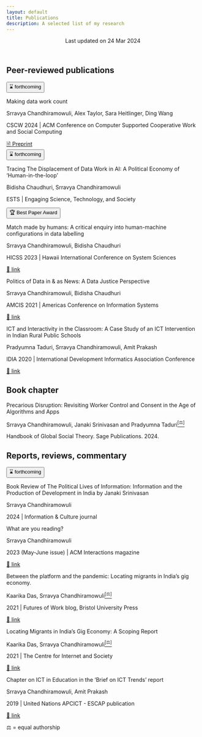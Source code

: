 ```yaml
---
layout: default
title: Publications
description: A selected list of my research
---
```


<header>
<p>
Last updated on <time datetime="2024-03-24">24 Mar 2024</time></p>
</header>

## Peer-reviewed publications

<div class="entry-publication">
<section>
<button clas=infopill>⌛ forthcoming</button>
</section>
<p class="what">Making data work count</p>
<p class="who"><span class="lookatme">Srravya Chandhiramowuli</span>, Alex Taylor, Sara Heitlinger, Ding Wang</p>
<p class="where">CSCW 2024 | ACM Conference on Computer Supported Cooperative Work and Social Computing</p>
<section>
<a class=linkpill href="https://arxiv.org/abs/2311.18046">🗎 Preprint</a>
</section>
</div>

<div class="entry-publication">
<section>
<button clas=infopill>⌛ forthcoming</button>
</section>
<p class="what">Tracing The Displacement of Data Work in AI: A Political Economy of ‘Human-in-the-loop’</p>
<p class="who">Bidisha Chaudhuri, <span class="lookatme">Srravya Chandhiramowuli</span></p>
<p class="where">ESTS | Engaging Science, Technology, and Society</p>
</div>

<div class="entry-publication">
<section>
<button clas=infopill>🏆 Best Paper Award</button>
</section>
<p class="what">Match made by humans: A critical enquiry into human-machine configurations in data labelling</p>
<p class="who"><span class="lookatme">Srravya Chandhiramowuli</span>, Bidisha Chaudhuri</p>
<p class="where">HICSS 2023 | Hawaii International Conference on System Sciences</p>
<section>
<a class=linkpill href="https://hdl.handle.net/10125/102882">🔗 link</a>
</section>
</div>

<div class="entry-publication">
<p class="what">Politics of Data in & as News: A Data Justice Perspective</p>
<p class="who"><span class="lookatme">Srravya Chandhiramowuli</span>, Bidisha Chaudhuri</p>
<p class="where">AMCIS 2021 | Americas Conference on Information Systems</p>
<section>
<a class=linkpill href="https://aisel.aisnet.org/amcis2021/global_develop/global_develop/13">🔗 link</a>
</section>
</div>

<div class="entry-publication">
<p class="what">ICT and Interactivity in the Classroom: A Case Study of an ICT Intervention in Indian Rural Public Schools</p>
<p class="who">Pradyumna Taduri, <span class="lookatme">Srravya Chandhiramowuli</span>, Amit Prakash</p>
<p class="where">IDIA 2020 | International Development Informatics Association Conference</p>
<section>
<a class=linkpill href="https://doi.org/10.1007/978-3-030-52014-4_2">🔗 link</a>
</section>
</div>

## Book chapter

<div class="entry-bookchapter">
<p class="what">Precarious Disruption: Revisiting Worker Control and Consent in the Age of Algorithms and Apps</p>
<p class="who"><span class="lookatme">Srravya Chandhiramowuli</span>, Janaki Srinivasan and Pradyumna Taduri<a href="#equalauthorship"><sup>[⚖]</sup></a></p>
<p class="where">Handbook of Global Social Theory. Sage Publications. 2024.</p>
</div>

## Reports, reviews, commentary   

<div class="entry-bookreview">
<section>
<button clas=infopill>⌛ forthcoming</button>
</section>
<p class="what">Book Review of The Political Lives of Information: Information and the Production of Development in India by Janaki Srinivasan</p>
<p class="who"><span class="lookatme">Srravya Chandhiramowuli</span></p>
<p class="where">2024 | Information & Culture journal</p>
</div>

<div class="entry-bookreview">
<p class="what">What are you reading?</p>
<p class="who"><span class="lookatme">Srravya Chandhiramowuli</span></p>
<p class="where">2023 (May-June issue) | ACM Interactions magazine</p>
<section>
<a class=linkpill href="https://interactions.acm.org/archive/view/may-june-2023/srravya-chandhiramowuli">🔗 link</a>
</section>
</div>

<div class="entry-report">
<p class="what">Between the platform and the pandemic: Locating migrants in India’s gig economy.</p>
<p class="who">Kaarika Das, <span class="lookatme">Srravya Chandhiramowuli</span><a href="#equalauthorship"><sup>[⚖]</sup></a></p>
<p class="where">2021 | Futures of Work blog, Bristol University Press</p>
<section>
<a class=linkpill href="https://futuresofwork.co.uk/2021/03/16/caught-between-the-platform-and-the-pandemic-locating-migrants-in-indias-gig-economy/">🔗 link</a>
</section>
</div>

<div class="entry-report">
<p class="what">Locating Migrants in India’s Gig Economy: A Scoping Report</p>
<p class="who">Kaarika Das, <span class="lookatme">Srravya Chandhiramowuli</span><a href="#equalauthorship"><sup>[⚖]</sup></a></p>
<p class="where">2021 | The Centre for Internet and Society</p>
<section>
<a class=linkpill href="https://cis-india.org/raw/locating-migrants-in-indias-gig-economy-a-scoping-report">🔗 link</a>
</section>
</div>

<div class="entry-report">
<p class="what">Chapter on ICT in Education in the ‘Brief on ICT Trends’ report</p>
<p class="who"><span class="lookatme">Srravya Chandhiramowuli</span>, Amit Prakash</p>
<p class="where">2019 | United Nations APCICT - ESCAP publication</p>
<section>
<a class=linkpill href="https://www.unapcict.org/sites/default/files/inline-files/ICT%20TRENDS_%20ICT%20for%20Education.pdf">🔗 link</a>
</section>
</div>

<footer>
<p id="equalauthorship">⚖ = equal authorship</p>
</footer>
